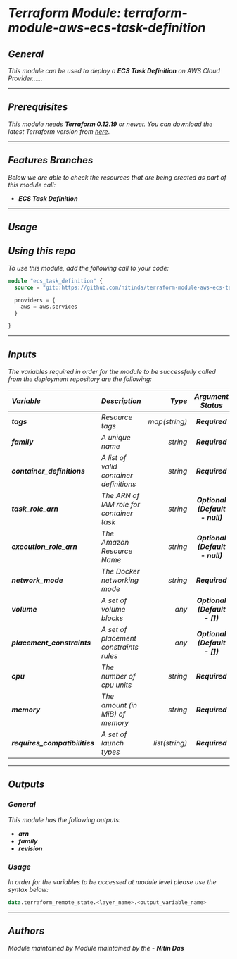 # _Terraform Module: terraform-module-aws-ecs-task-definition_


## _General_

_This module can be used to deploy a_ _**ECS Task Definition** on AWS Cloud Provider......_


---

## _Prerequisites_

_This module needs **Terraform 0.12.19** or newer._
_You can download the latest Terraform version from_ [_here_](https://www.terraform.io/downloads.html).



---

## _Features Branches_

_Below we are able to check the resources that are being created as part of this module call:_

- _**ECS Task Definition**_


---

## _Usage_

## _Using this repo_

_To use this module, add the following call to your code:_

```tf
module "ecs_task_definition" {
  source = "git::https://github.com/nitinda/terraform-module-aws-ecs-task-definition.git?ref=terraform-12/master"

  providers = {
    aws = aws.services
  }

}
```


---

## _Inputs_

_The variables required in order for the module to be successfully called from the deployment repository are the following:_

|**_Variable_** | **_Description_** | **_Type_** | **_Argument Status_** |
|:----|:----|-----:|:---:|
| **_tags_** | _Resource tags_ | _map(string)_ | **_Required_** |
| **_family_** | _A unique name_ | _string_ | **_Required_** |
| **_container\_definitions_** | _A list of valid container definitions_ | _string_ | **_Required_** |
| **_task\_role\_arn_** | _The ARN of IAM role for container task_ | _string_ | **_Optional (Default - null)_** |
| **_execution\_role\_arn_** | _The Amazon Resource Name_ | _string_ | **_Optional (Default - null)_** |
| **_network\_mode_** | _The Docker networking mode_ | _string_ | **_Required_** |
| **_volume_** | _A set of volume blocks_ | _any_ | **_Optional (Default - [])_** |
| **_placement\_constraints_** | _A set of placement constraints rules_ | _any_ |  **_Optional (Default - [])_** |
| **_cpu_** | _The number of cpu units_ | _string_ | **_Required_** |
| **_memory_** | _The amount (in MiB) of memory_ | _string_ | **_Required_** |
| **_requires\_compatibilities_** | _A set of launch types_ | _list(string)_ | **_Required_** |


---


## _Outputs_

### _General_

_This module has the following outputs:_


* **_arn_**
* **_family_**
* **_revision_**


### _Usage_

_In order for the variables to be accessed at module level please use the syntax below:_


```tf
data.terraform_remote_state.<layer_name>.<output_variable_name>
```
---



## _Authors_

_Module maintained by Module maintained by the -_ **_Nitin Das_**
